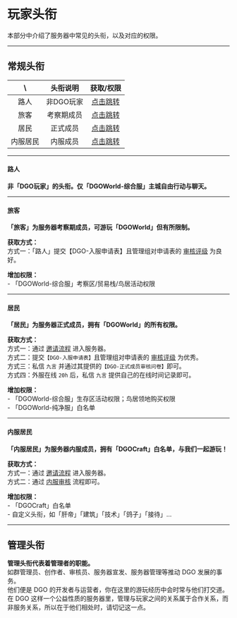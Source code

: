 <!-- information/rules -->

# 玩家头衔

本部分中介绍了服务器中常见的头衔，以及对应的权限。

---

## 常规头衔

| \      | 头衔说明 | 获取/权限 |
| :---:  | :---:    | :---:    |
| 路人   | 非DGO玩家 | [点击跳转](information/playerTitle?id=路人)  |
| 旅客   | 考察期成员 | [点击跳转](information/playerTitle?id=旅客)  |
| 居民   |  正式成员  | [点击跳转](information/playerTitle?id=居民)  |
|内服居民|  内服成员  | [点击跳转](information/playerTitle?id=内服居民)  |

---

#### 路人

 **非「DGO玩家」的头衔。仅「DGOWorld-综合服」主城自由行动与聊天。** 

---

#### 旅客

 **「旅客」为服务器考察期成员，可游玩「DGOWorld」但有所限制。** 

 **获取方式：** <br/>
    方式一：「路人」提交【DGO-入服申请表】且管理组对申请表的 [审核评级](guide/apply/reviewScore) 为良好。

 **增加权限：** <br/>
    - 「DGOWorld-综合服」考察区/贸易栈/鸟居活动权限

---

#### 居民

 **「居民」为服务器正式成员，拥有「DGOWorld」的所有权限。** 

 **获取方式：** <br/>
    方式一：通过 [邀请流程](guide/apply?id=邀请流程) 进入服务器。<br/>
    方式二：提交`【DGO-入服申请表】`且管理组对申请表的 [审核评级](guide/apply/reviewScore) 为优秀。<br/>
    方式三：私信 `九言` 并通过其提供的`【DGO-正式成员审核问卷】`即可。<br/>
    方式四：外服在线 `20h` 后，私信 `九言` 提供自己的在线时间记录即可。

 **增加权限：** <br/>
    - 「DGOWorld-综合服」生存区活动权限；鸟居领地购买权限<br/>
    - 「DGOWorld-纯净服」白名单

---

#### 内服居民

 **「内服居民」为服务器内服成员，拥有「DGOCraft」白名单，与我们一起游玩！** 

 **获取方式：** <br/>
    方式一：通过 [邀请流程](guide/apply?id=邀请流程) 进入服务器。<br/>
    方式二：通过 [内服审核](guide/apply/MainResident) 流程即可。

 **增加权限：** <br/>
    - 「DGOCraft」白名单<br/>
    - 自定义头衔，如「肝帝」「建筑」「技术」「鸽子」「接待」...

---

## 管理头衔

 **管理头衔代表着管理者的职能。** <br/>
如群管理员、创作者、审核员、服务器宣发、服务器管理等推动 DGO 发展的事务。<br/>
他们便是 DGO 的开发者与运营者，你在这里的游玩经历中会时常与他们打交道。<br/>
在 DGO 这样一个公益性质的服务器里，管理与玩家之间的关系属于合作关系，而非服务关系，所以在于他们相处时，请切记这一点。